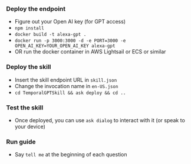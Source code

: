 ### Deploy the endpoint
- Figure out your Open AI key (for GPT access)
- `npm install`
- `docker build -t alexa-gpt .`
- `docker run -p 3000:3000 -d -e PORT=3000 -e OPEN_AI_KEY=YOUR_OPEN_AI_KEY alexa-gpt`
- OR run the docker container in AWS Lightsail or ECS or similar

### Deploy the skill
- Insert the skill endpoint URL in `skill.json`
- Change the invocation name in `en-US.json`
- `cd TemporalGPTSkill && ask deploy && cd ..`

### Test the skill
- Once deployed, you can use `ask dialog` to interact with it (or speak to your device)

### Run guide
- Say `tell me` at the beginning of each question